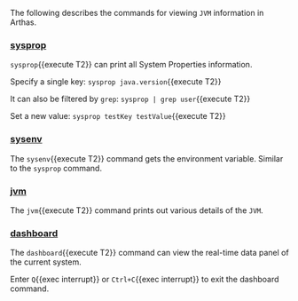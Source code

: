 The following describes the commands for viewing `JVM` information in Arthas.

### [sysprop](https://arthas.aliyun.com/en/doc/sysprop.html)

`sysprop`{{execute T2}} can print all System Properties information.

Specify a single key: `sysprop java.version`{{execute T2}}

It can also be filtered by `grep`: `sysprop | grep user`{{execute T2}}

Set a new value: `sysprop testKey testValue`{{execute T2}}

### [sysenv](https://arthas.aliyun.com/en/doc/sysenv.html)

The `sysenv`{{execute T2}} command gets the environment variable. Similar to the `sysprop` command.

### [jvm](https://arthas.aliyun.com/en/doc/jvm.html)

The `jvm`{{execute T2}} command prints out various details of the `JVM`.

### [dashboard](https://arthas.aliyun.com/en/doc/dashboard.html)

The `dashboard`{{execute T2}} command can view the real-time data panel of the current system.

Enter `Q`{{exec interrupt}} or `Ctrl+C`{{exec interrupt}} to exit the dashboard command.
